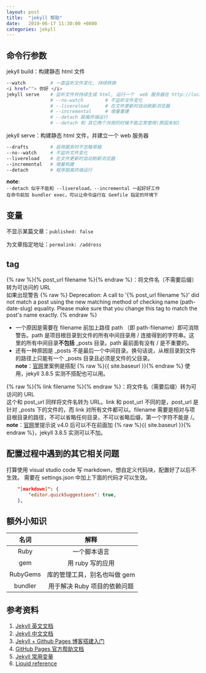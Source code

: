 ```yaml
---
layout: post
title:  "jekyll 帮助"
date:   2019-06-17 11:30:00 +0800
categories: jekyll
---
```


## 命令行参数

jekyll build：构建静态 html 文件

```bash
--watch         # 一直监听文件变化, 持续转换
<i href=""> 你好 </i>
jekyll serve    # 监听文件并持续生成 html, 运行一个  web 服务器在 http://localhost:4000
                # --no-watch        # 不监听文件变化
                # --livereload      # 在文件更新时自动刷新浏览器
                # --incremental     # 增量重建
                # --detach 脱离终端运行
                # --detach 和 其它两个共用的时候不能正常使用(原因未知)
```

jekyll serve：构建静态 html 文件，并建立一个 web 服务器

```bash
--drafts        # 启用服务时不忽略草稿
--no--watch     # 不监听文件变化
--livereload    # 在文件更新时自动刷新浏览器
--incremental   # 增量构建
--detach        # 程序脱离终端运行
```

**note**:  
`--detach 似乎不能和 --livereload，--incremental 一起好好工作`  
`在命令前加 bundler exec，可以让命令运行在 Gemfile 指定的环境下`

## 变量

不显示某篇文章：`published: false`

为文章指定地址：`permalink: /address`

## tag

{% raw %}{% post_url filename %}{% endraw %}：将文件名（不需要后缀）转为可访问的 URL  
如果出现警告
{% raw %}
    Deprecation: A call to '{% post_url filename %}' did not match a post using the new matching method of checking name (path-date-slug) equality. Please make sure that you change this tag to match the post's name exactly.
{% endraw %}

- 一个原因是需要在 filename 前加上路径 path （即 path-filename）即可消除警告。path 是项目根目录到文件的所有中间目录用 / 连接得到的字符串。这里的所有中间目录**不包括** _posts 目录。path 最前面有没有 / 是不重要的。
- 还有一种原因是 _posts 不是最后一个中间目录。换句话说，从根目录到文件的路径上只能有一个 _posts 目录且必须是文件的父目录。  
**note**：[官网](https://jekyllrb.com/docs/liquid/tags/)里案例是搭配 {% raw %}{{ site.baseurl }}{% endraw %} 使用，jekyll 3.8.5 实测不搭配也可以用。

{% raw %}{% link filename %}{% endraw %}：将文件名（需要后缀）转为可访问的 URL  
这个和 post_url 同样将文件名转为 URL。link 和 post_url 不同的是，post_url 是针对 _posts 下的文件的，而 link 对所有文件都可以。filename 需要是相对与项目根目录的路径，不可以省略任何目录，不可以省略后缀，第一个字符不能是 /。  
**note**：[官网](https://jekyllrb.com/docs/liquid/tags/)里提示说 v4.0 后可以不在前面加 {% raw %}{{ site.baseurl }}{% endraw %}，jekyll 3.8.5 实测可以不加。

## 配置过程中遇到的其它相关问题

打算使用 visual studio code 写 markdown，想自定义代码块，配置好了以后不生效。
需要在 settings.json 中加上下面的代码才可以生效。

```json
    "[markdown]": {
        "editor.quickSuggestions": true,
    },
```

## 额外小知识

| 名词  | 解释 |
| :---: | :---:|
| Ruby | 一个脚本语言 |
| gem | 用 ruby 写的应用 |
| RubyGems | 库的管理工具，别名也叫做 gem |
| bundler | 用于解决 Ruby 项目的依赖问题 |
  
## 参考资料

1. [Jekyll 英文文档](https://jekyllrb.com)
2. [Jekyll 中文文档](http://jekyllcn.com/)
3. [Jekyll + Github Pages 博客搭建入门](https://www.jianshu.com/p/9f198d5779e6)
4. [GitHub Pages 官方帮助文档](https://help.github.com/en#github-pages-basics)
5. [Jekyll 常用变量](http://jekyllcn.com/docs/variables/)
6. [Liquid reference](https://help.shopify.com/en/themes/liquid)
